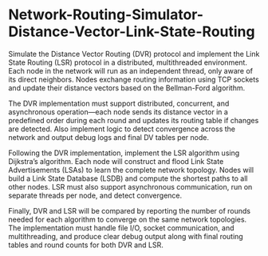 # Network-Routing-Simulator-Distance-Vector-Link-State-Routing
Simulate the Distance Vector Routing (DVR) protocol and implement the Link State Routing (LSR) protocol in a distributed, multithreaded environment. Each node in the network will run as an independent thread, only aware of its direct neighbors. Nodes exchange routing information using TCP sockets and update their distance vectors based on the Bellman-Ford algorithm.

The DVR implementation must support distributed, concurrent, and asynchronous operation—each node sends its distance vector in a predefined order during each round and updates its routing table if changes are detected. Also implement logic to detect convergence across the network and output debug logs and final DV tables per node.

Following the DVR implementation, implement the LSR algorithm using Dijkstra’s algorithm. Each node will construct and flood Link State Advertisements (LSAs) to learn the complete network topology. Nodes will build a Link State Database (LSDB) and compute the shortest paths to all other nodes. LSR must also support asynchronous communication, run on separate threads per node, and detect convergence.

Finally, DVR and LSR will be compared by reporting the number of rounds needed for each algorithm to converge on the same network topologies. The implementation must handle file I/O, socket communication, and multithreading, and produce clear debug output along with final routing tables and round counts for both DVR and LSR.


